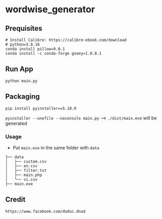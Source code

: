 # wordwise_generator
## Prequisites
```
# Install Calibre: https://calibre-ebook.com/download
# python=3.8.16
conda install pillow=9.0.1
conda install -c conda-forge gooey=1.0.8.1
```
## Run App
`python main.py`
## Packaging
`pip install pyinstaller==5.10.0`

`pyinstaller --onefile --noconsole main.py` --> `./dist/main.exe` will be generated
### Usage
- Put `main.exe` in the same folder with `data`
```
├── data
│   ├── custom.csv
│   ├── en.csv
│   ├── filter.txt
│   ├── main.php
│   └── vi.csv
├── main.exe
```
## Credit
`https://www.facebook.com/doduc.dnad`
